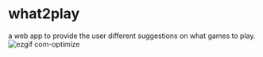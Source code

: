 # what2play
a web app to provide the user different suggestions on what games to play.
![ezgif com-optimize](https://user-images.githubusercontent.com/110064218/225170402-15dd802c-c326-4a63-8d79-e06cfa1284c6.gif)
